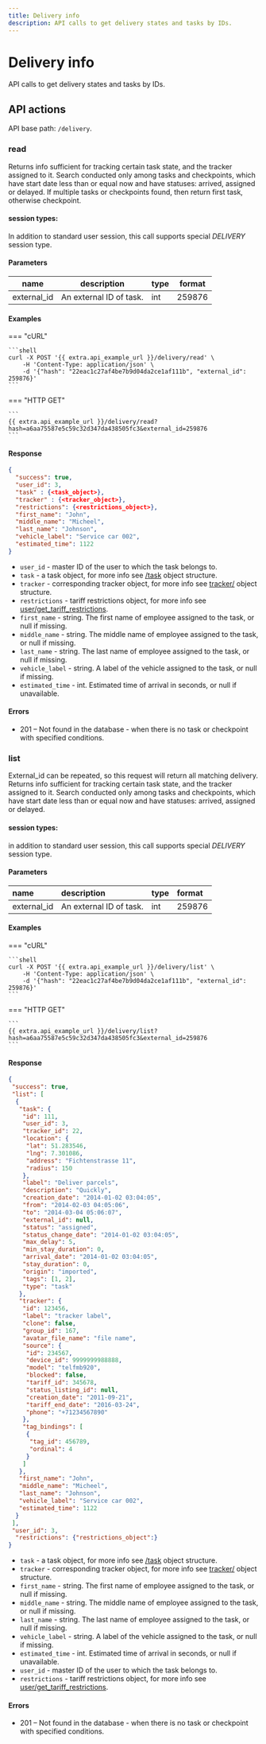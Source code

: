 ```yaml
---
title: Delivery info
description: API calls to get delivery states and tasks by IDs.  
---
```


# Delivery info

API calls to get delivery states and tasks by IDs.


## API actions

API base path: `/delivery`.

### read

Returns info sufficient for tracking certain task state, and the tracker assigned to it.
Search conducted only among tasks and checkpoints, which have start date less than or equal now and have statuses:
arrived, assigned or delayed.
If multiple tasks or checkpoints found, then return first task, otherwise checkpoint. 

#### session types:

In addition to standard user session, this call supports special *DELIVERY* session type.

#### Parameters

| name        | description             | type | format |
|-------------|-------------------------|------|--------|
| external_id | An external ID of task. | int  | 259876 |

#### Examples

=== "cURL"

    ```shell
    curl -X POST '{{ extra.api_example_url }}/delivery/read' \
        -H 'Content-Type: application/json' \
        -d '{"hash": "22eac1c27af4be7b9d04da2ce1af111b", "external_id": 259876}'
    ```

=== "HTTP GET"

    ```
    {{ extra.api_example_url }}/delivery/read?hash=a6aa75587e5c59c32d347da438505fc3&external_id=259876
    ```

#### Response

```json
{
  "success": true,
  "user_id": 3,
  "task" : {<task_object>},
  "tracker" : {<tracker_object>},
  "restrictions": {<restrictions_object>},
  "first_name": "John",
  "middle_name": "Micheel",
  "last_name": "Johnson",
  "vehicle_label": "Service car 002",
  "estimated_time": 1122
}
```

* `user_id` - master ID of the user to which the task belongs to.
* `task` - a task object, for more info see [/task](../field_service/task/index.md#task-object) 
object structure.
* `tracker` - corresponding tracker object, for more info see
 [tracker/](tracker/index.md#tracker-object-structure) object structure.
* `restrictions` - tariff restrictions object, for more info see
 [user/get_tariff_restrictions](../commons/user/index.md#get_tariff_restrictions).
* `first_name` - string. The first name of employee assigned to the task, or null if missing.
* `middle_name` - string. The middle name of employee assigned to the task, or null if missing.
* `last_name` - string. The last name of employee assigned to the task, or null if missing.
* `vehicle_label` - string. A label of the vehicle assigned to the task, or null if missing.
* `estimated_time` - int. Estimated time of arrival in seconds, or null if unavailable.

#### Errors

* 201 – Not found in the database - when there is no task or checkpoint with specified conditions.


### list

External_id can be repeated, so this request will return all matching delivery. Returns info sufficient for tracking 
certain task state, and the tracker assigned to it. 
Search conducted only among tasks and checkpoints, which have start date less than or equal now and have statuses:
arrived, assigned or delayed. 

#### session types:

in addition to standard user session, this call supports special *DELIVERY* session type.

#### Parameters

| name        | description             | type | format |
|:------------|:------------------------|:-----|:-------|
| external_id | An external ID of task. | int  | 259876 |

#### Examples

=== "cURL"

    ```shell
    curl -X POST '{{ extra.api_example_url }}/delivery/list' \
        -H 'Content-Type: application/json' \
        -d '{"hash": "22eac1c27af4be7b9d04da2ce1af111b", "external_id": 259876}'
    ```

=== "HTTP GET"

    ```
    {{ extra.api_example_url }}/delivery/list?hash=a6aa75587e5c59c32d347da438505fc3&external_id=259876
    ```

#### Response

```json
{
 "success": true,
 "list": [
  {
   "task": {
    "id": 111,
    "user_id": 3,
    "tracker_id": 22,
    "location": {
     "lat": 51.283546,
     "lng": 7.301086,
     "address": "Fichtenstrasse 11",
     "radius": 150
    },
    "label": "Deliver parcels",
    "description": "Quickly",
    "creation_date": "2014-01-02 03:04:05",
    "from": "2014-02-03 04:05:06",
    "to": "2014-03-04 05:06:07",
    "external_id": null,
    "status": "assigned",
    "status_change_date": "2014-01-02 03:04:05",
    "max_delay": 5,
    "min_stay_duration": 0,
    "arrival_date": "2014-01-02 03:04:05",
    "stay_duration": 0,
    "origin": "imported",
    "tags": [1, 2],
    "type": "task"
   },
   "tracker": {
    "id": 123456,
    "label": "tracker label",
    "clone": false,
    "group_id": 167,
    "avatar_file_name": "file name",
    "source": {
     "id": 234567,
     "device_id": 9999999988888,
     "model": "telfmb920",
     "blocked": false,
     "tariff_id": 345678,
     "status_listing_id": null,
     "creation_date": "2011-09-21",
     "tariff_end_date": "2016-03-24",
     "phone": "+71234567890"
    },
    "tag_bindings": [
     {
      "tag_id": 456789,
      "ordinal": 4
     }
    ]
   },
   "first_name": "John",
   "middle_name": "Micheel",
   "last_name": "Johnson",
   "vehicle_label": "Service car 002",
   "estimated_time": 1122
  }
 ],
 "user_id": 3,
  "restrictions": {"restrictions_object":}
}
```

* `task` - a task object, for more info see [/task](../field_service/task/index.md#task-object) object 
structure.
* `tracker` - corresponding tracker object, for more info see 
[tracker/](tracker/index.md#tracker-object-structure) object structure.
* `first_name` - string. The first name of employee assigned to the task, or null if missing.
* `middle_name` - string. The middle name of employee assigned to the task, or null if missing.
* `last_name` - string. The last name of employee assigned to the task, or null if missing.
* `vehicle_label` - string. A label of the vehicle assigned to the task, or null if missing.
* `estimated_time` - int. Estimated time of arrival in seconds, or null if unavailable.
* `user_id` - master ID of the user to which the task belongs to.
* `restrictions` - tariff restrictions object, for more info see 
[user/get_tariff_restrictions](../commons/user/index.md#get_tariff_restrictions).

#### Errors

* 201 – Not found in the database - when there is no task or checkpoint with specified conditions.
